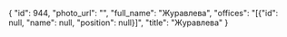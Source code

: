 {
    "id": 944,
    "photo_url": "",
    "full_name": "Журавлева",
    "offices": "[{\"id\": null, \"name\": null, \"position\": null}]",
    "title": "Журавлева"
}